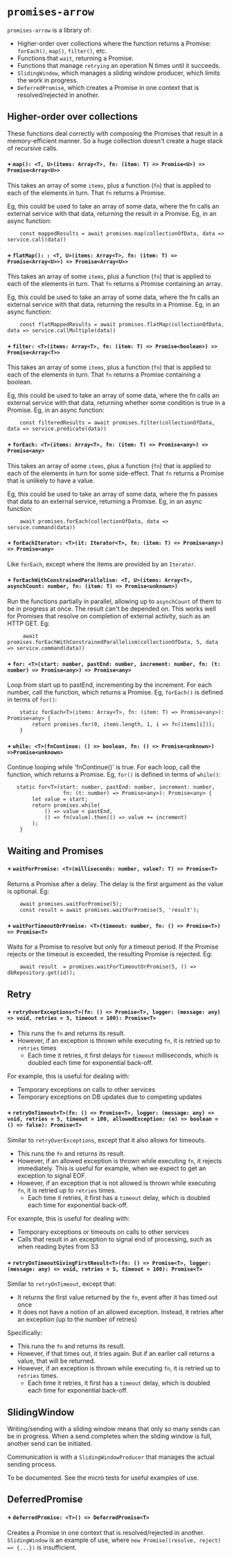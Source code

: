 # `promises-arrow`

`promises-arrow` is a library of:

 * Higher-order over collections where the function returns a Promise: `forEach()`, `map()`, `filter()`, etc.
 * Functions that `wait`, returning a Promise.
 * Functions that manage `retrying` an operation N times until it succeeds.
 * `SlidingWindow`, which manages a sliding window producer, which limits the work in progress.
 * `DeferredPromise`, which creates a Promise in one context that is resolved/rejected in another.

## Higher-order over collections

These functions deal correctly with composing the Promises that result in a memory-efficient manner.
So a huge collection doesn't create a huge stack of recursive calls.

#### + `map(): <T, U>(items: Array<T>, fn: (item: T) => Promise<U>) => Promise<Array<U>>`

This takes an array of some `items`, plus a function (`fn`) that is applied to each of the elements in turn.
That `fn` returns a Promise.

Eg, this could be used to take an array of some data, where the fn calls an external service with that data,
returning the result in a Promise. Eg, in an async function:

```
    const mappedResults = await promises.map(collectionOfData, data => service.call(data))
```

#### + `flatMap(): : <T, U>(items: Array<T>, fn: (item: T) => Promise<Array<U>>) => Promise<Array<U>>`

This takes an array of some `items`, plus a function (`fn`) that is applied to each of the elements in turn.
That `fn` returns a Promise containing an array.

Eg, this could be used to take an array of some data, where the fn calls an external service with that data,
returning the results in a Promise. Eg, in an async function:

```
    const flatMappedResults = await promises.flatMap(collectionOfData, data => service.callMultiple(data))
```

#### + `filter: <T>(items: Array<T>, fn: (item: T) => Promise<boolean>) => Promise<Array<T>>`

This takes an array of some `items`, plus a function (`fn`) that is applied to each of the elements in turn.
That `fn` returns a Promise containing a boolean.

Eg, this could be used to take an array of some data, where the fn calls an external service with that data,
returning whether some condition is true in a Promise. Eg, in an async function:

```
    const filteredResults = await promises.filter(collectionOfData, data => service.predicate(data))
```

#### + `forEach: <T>(items: Array<T>, fn: (item: T) => Promise<any>) => Promise<any>`

This takes an array of some `items`, plus a function (`fn`) that is applied to each of the elements in turn
for some side-effect.
That `fn` returns a Promise that is unlikely to have a value.

Eg, this could be used to take an array of some data, where the fn passes that data to an external service,
 returning a Promise. Eg, in an async function:
 
 ```
     await promises.forEach(collectionOfData, data => service.command(data))
 ```
 
#### + `forEachIterator: <T>(it: Iterator<T>, fn: (item: T) => Promise<any>) => Promise<any>`

Like `forEach`, except where the items are provided by an `Iterator`.

#### + `forEachWithConstrainedParallelism: <T, U>(items: Array<T>, asynchCount: number, fn: (item: T) => Promise<unknown>)`

Run the functions partially in parallel, allowing up to `asynchCount` of them to be in progress at once.
The result can't be depended on.
This works well for Promises that resolve on completion of external activity, such as an HTTP GET. Eg:

```
     await promises.forEachWithConstrainedParallelism(collectionOfData, 5, data => service.command(data))
 ```
 
#### + `for: <T>(start: number, pastEnd: number, increment: number, fn: (t: number) => Promise<any>) => Promise<any>`

Loop from start up to pastEnd, incrementing by the increment. For each number, call the function, which returns a Promise.
Eg, `forEach()` is defined in terms of `for()`:

```
    static forEach<T>(items: Array<T>, fn: (item: T) => Promise<any>): Promise<any> {
        return promises.for(0, items.length, 1, i => fn(items[i]));
    }
```

#### + `while: <T>(fnContinue: () => boolean, fn: () => Promise<unknown>) =>Promise<unknown>`

Continue looping while 'fnContinue()' is true. For each loop, call the function, which returns a Promise.
Eg, `for()` is defined in terms of `while()`:

```
   static for<T>(start: number, pastEnd: number, increment: number,
                  fn: (t: number) => Promise<any>): Promise<any> {
        let value = start;
        return promises.while(
            () => value < pastEnd,
            () => fn(value).then(() => value += increment)
        );
    }
```

## Waiting and Promises

#### + `waitForPromise: <T>(milliseconds: number, value?: T) => Promise<T>`

Returns a Promise after a delay. The delay is the first argument as the value is optional. Eg:

```
    await promises.waitForPromise(5);
    const result = await promises.waitForPromise(5, 'result');

```

#### + `waitForTimeoutOrPromise: <T>(timeout: number, fn: () => Promise<T>) => Promise<T>`

Waits for a Promise to resolve but only for a timeout period. 
If the Promise rejects or the timeout is exceeded, the resulting Promise is rejected. Eg:

```
    await result  = promises.waitForTimeoutOrPromise(5, () => dbRepository.get(id));

```

## Retry

#### + `retryOverExceptions<T>(fn: () => Promise<T>, logger: (message: any) => void, retries = 3, timeout = 100): Promise<T>`

 * This runs the `fn` and returns its result. 
 * However, if an exception is thrown while executing `fn`, it is retried up to `retries` times
   * Each time it retries, it first delays for `timeout` milliseconds, which is doubled each time for exponential back-off.

For example, this is useful for dealing with:
 * Temporary exceptions on calls to other services
 * Temporary exceptions on DB updates due to competing updates

#### + `retryOnTimeout<T>(fn: () => Promise<T>, logger: (message: any) => void, retries = 5, timeout = 100, allowedException: (e) => boolean = () => false): Promise<T>`

Similar to `retryOverExceptions`, except that it also allows for timeouts.

 * This runs the `fn` and returns its result. 
 * However, if an allowed exception is thrown while executing `fn`, it rejects immediately.
   This is useful for example, when we expect to get an exception to signal EOF.
 * However, if an exception that is not allowed is thrown while executing `fn`, it is retried up to `retries` times.
   * Each time it retries, it first has a `timeout` delay, which is doubled each time for exponential back-off.

For example, this is useful for dealing with:
 * Temporary exceptions or timeouts on calls to other services
 * Calls that result in an exception to signal end of processing, such as when reading bytes from S3

#### + `retryOnTimeoutGivingFirstResult<T>(fn: () => Promise<T>, logger: (message: any) => void, retries = 5, timeout = 100): Promise<T>`

Similar to `retryOnTimeout`, except that:
 * It returns the first value returned by the `fn`, event after it has timed out once
 * It does not have a notion of an allowed exception. Instead, it retries after an exception (up to the number of retries)
 
Specifically:

 * This runs the `fn` and returns its result. 
 * However, if that times out, it tries again. But if an earlier call returns a value, that will be returned.
 * However, if an exception is thrown while executing `fn`, it is retried up to `retries` times.
   * Each time it retries, it first has a `timeout` delay, which is doubled each time for exponential back-off.

## SlidingWindow

Writing/sending with a sliding window means that only so many sends can be in progress.
When a send completes when the sliding window is full, another send can be initiated.

Communication is with a `SlidingWindowProducer` that manages the actual sending process.

To be documented. See the micro tests for useful examples of use.

## DeferredPromise

#### + `deferredPromise: <T>() => DeferredPromise<T>`

Creates a Promise in one context that is resolved/rejected in another.
`SlidingWindow` is an example of use, where `new Promise((resolve, reject) => {...})` is insufficient.
